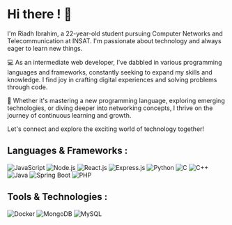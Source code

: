 # Hi there ! 👋

I'm Riadh Ibrahim, a 22-year-old student pursuing Computer Networks and Telecommunication at INSAT. I'm passionate about technology and always eager to learn new things.

💻 As an intermediate web developer, I've dabbled in various programming languages and frameworks, constantly seeking to expand my skills and knowledge. I find joy in crafting digital experiences and solving problems through code.

🌱 Whether it's mastering a new programming language, exploring emerging technologies, or diving deeper into networking concepts, I thrive on the journey of continuous learning and growth.

Let's connect and explore the exciting world of technology together!

## Languages & Frameworks :

![JavaScript](https://img.shields.io/badge/-JavaScript-yellow?style=flat-square&logo=javascript&logoColor=white)
![Node.js](https://img.shields.io/badge/-Node.js-green?style=flat-square&logo=node.js&logoColor=white)
![React.js](https://img.shields.io/badge/-React.js-blue?style=flat-square&logo=react&logoColor=white)
![Express.js](https://img.shields.io/badge/-Express.js-lightgrey?style=flat-square&logo=express&logoColor=white)
![Python](https://img.shields.io/badge/-Python-blue?style=flat-square&logo=python&logoColor=white)
![C](https://img.shields.io/badge/-C-blue?style=flat-square&logo=c&logoColor=white)
![C++](https://img.shields.io/badge/-C++-blue?style=flat-square&logo=c%2B%2B&logoColor=white)
![Java](https://img.shields.io/badge/-Java-red?style=flat-square&logo=java&logoColor=white)
![Spring Boot](https://img.shields.io/badge/-Spring%20Boot-green?style=flat-square&logo=spring-boot&logoColor=white)
![PHP](https://img.shields.io/badge/-PHP-purple?style=flat-square&logo=php&logoColor=white)

## Tools & Technologies :

![Docker](https://img.shields.io/badge/-Docker-blue?style=flat-square&logo=docker&logoColor=white)
![MongoDB](https://img.shields.io/badge/-MongoDB-green?style=flat-square&logo=mongodb&logoColor=white)
![MySQL](https://img.shields.io/badge/-MySQL-blue?style=flat-square&logo=mysql&logoColor=white)
